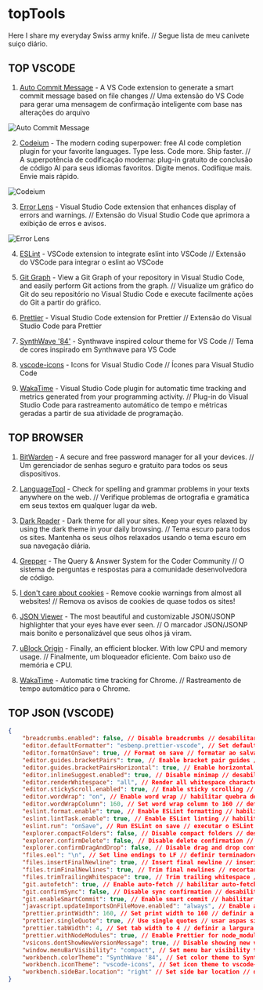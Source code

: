 # topTools

Here I share my everyday Swiss army knife. // Segue lista de meu canivete suiço diário.

## TOP VSCODE

1.  [Auto Commit Message](https://github.com/MichaelCurrin/auto-commit-msg) - A VS Code extension to generate a smart commit message based on file changes // Uma extensão do VS Code para gerar uma mensagem de confirmação inteligente com base nas alterações do arquivo

![Auto Commit Message](https://github.com/MichaelCurrin/auto-commit-msg/raw/master/docs/_media/sample-chore.png)

2.  [Codeium](https://www.codeium.com/) - The modern coding superpower: free AI code completion plugin for your favorite languages. Type less. Code more. Ship faster. // A superpotência de codificação moderna: plug-in gratuito de conclusão de código AI para seus idiomas favoritos. Digite menos. Codifique mais. Envie mais rápido.

![Codeium](https://www.codeium.com/static/demos/g_python_unit_test_with_logo.gif)

3.  [Error Lens](https://github.com/usernamehw/vscode-error-lens) - Visual Studio Code extension that enhances display of errors and warnings. // Extensão do Visual Studio Code que aprimora a exibição de erros e avisos.

![Error Lens](https://raw.githubusercontent.com/usernamehw/vscode-error-lens/master/img/demo.png)

4.  [ESLint](https://github.com/Microsoft/vscode-eslint) - VSCode extension to integrate eslint into VSCode // Extensão do VSCode para integrar o eslint ao VSCode

5.  [Git Graph](https://github.com/mhutchie/vscode-git-graph) - View a Git Graph of your repository in Visual Studio Code, and easily perform Git actions from the graph. // Visualize um gráfico do Git do seu repositório no Visual Studio Code e execute facilmente ações do Git a partir do gráfico.

6.  [Prettier](https://github.com/prettier/prettier-vscode) - Visual Studio Code extension for Prettier // Extensão do Visual Studio Code para Prettier

7.  [SynthWave '84'](https://github.com/robb0wen/synthwave-vscode) - Synthwave inspired colour theme for VS Code // Tema de cores inspirado em Synthwave para VS Code

8.  [vscode-icons](https://github.com/vscode-icons/vscode-icons) - Icons for Visual Studio Code // Ícones para Visual Studio Code

9.  [WakaTime](https://github.com/wakatime/vscode-wakatime) - Visual Studio Code plugin for automatic time tracking and metrics generated from your programming activity. // Plug-in do Visual Studio Code para rastreamento automático de tempo e métricas geradas a partir de sua atividade de programação.

## TOP BROWSER

1. [BitWarden](https://chrome.google.com/webstore/detail/bitwarden-free-password-m/nngceckbapebfimnlniiiahkandclblb) - A secure and free password manager for all your devices. // Um gerenciador de senhas seguro e gratuito para todos os seus dispositivos.

2. [LanguageTool](https://microsoftedge.microsoft.com/addons/detail/corretor-gramatical-e-ort/hfjadhjooeceemgojogkhlppanjkbobc) - Check for spelling and grammar problems in your texts anywhere on the web. // Verifique problemas de ortografia e gramática em seus textos em qualquer lugar da web.

3. [Dark Reader](https://chrome.google.com/webstore/detail/dark-reader/eimadpbcbfnmbkopoojfekhnkhdbieeh) - Dark theme for all your sites. Keep your eyes relaxed by using the dark theme in your daily browsing. // Tema escuro para todos os sites. Mantenha os seus olhos relaxados usando o tema escuro em sua navegação diária.

4. [Grepper](https://chrome.google.com/webstore/detail/grepper/amaaokahonnfjjemodnpmeenfpnnbkco) - The Query & Answer System for the Coder Community // O sistema de perguntas e respostas para a comunidade desenvolvedora de código.

5. [I don't care about cookies](https://chrome.google.com/webstore/detail/i-dont-care-about-cookies/fihnjjcciajhdojfnbdddfaoknhalnja) - Remove cookie warnings from almost all websites! // Remova os avisos de cookies de quase todos os sites!

6. [JSON Viewer](https://chrome.google.com/webstore/detail/json-viewer/gbmdgpbipfallnflgajpaliibnhdgobh) - The most beautiful and customizable JSON/JSONP highlighter that your eyes have ever seen. // O marcador JSON/JSONP mais bonito e personalizável que seus olhos já viram.

7. [uBlock Origin](https://microsoftedge.microsoft.com/addons/detail/ublock-origin/odfafepnkmbhccpbejgmiehpchacaeak) - Finally, an efficient blocker. With low CPU and memory usage. // Finalmente, um bloqueador eficiente. Com baixo uso de memória e CPU.

8. [WakaTime](https://chrome.google.com/webstore/detail/wakatime/jnbbnacmeggbgdjgaoojpmhdlkkpblgi) - Automatic time tracking for Chrome. // Rastreamento de tempo automático para o Chrome.

## TOP JSON (VSCODE)

```json
{
    "breadcrumbs.enabled": false, // Disable breadcrumbs // desabilitar breadcrumbs
    "editor.defaultFormatter": "esbenp.prettier-vscode", // Set default formatter to Prettier // definir o formatador padrão para o Prettier
    "editor.formatOnSave": true, // Format on save // formatar ao salvar
    "editor.guides.bracketPairs": true, // Enable bracket pair guides // habilitar guias de pares de colchetes
    "editor.guides.bracketPairsHorizontal": true, // Enable horizontal bracket pair guides // habilitar guias de pares de colchetes horizontais
    "editor.inlineSuggest.enabled": true, // Disable minimap // desabilitar minimapa
    "editor.renderWhitespace": "all", // Render all whitespace characters // renderizar todos os caracteres de espaço em branco
    "editor.stickyScroll.enabled": true, // Enable sticky scrolling // habilitar rolagem adesiva
    "editor.wordWrap": "on", // Enable word wrap // habilitar quebra de linha
    "editor.wordWrapColumn": 160, // Set word wrap column to 160 // definir a coluna de quebra de linha para 160
    "eslint.format.enable": true, // Enable ESLint formatting // habilitar formatação do ESLint
    "eslint.lintTask.enable": true, // Enable ESLint linting // habilitar linting do ESLint
    "eslint.run": "onSave", // Run ESLint on save // executar o ESLint ao salvar
    "explorer.compactFolders": false, // Disable compact folders // desabilitar pastas compactas
    "explorer.confirmDelete": false, // Disable delete confirmation // desabilitar confirmação de exclusão
    "explorer.confirmDragAndDrop": false, // Disable drag and drop confirmation // desabilitar confirmação de arrastar e soltar
    "files.eol": "\n", // Set line endings to LF // definir terminadores de linha para LF
    "files.insertFinalNewline": true, // Insert final newline // inserir nova linha final
    "files.trimFinalNewlines": true, // Trim final newlines // recortar novas linhas finais
    "files.trimTrailingWhitespace": true, // Trim trailing whitespace // recortar espaço em branco final
    "git.autofetch": true, // Enable auto-fetch // habilitar auto-fetch
    "git.confirmSync": false, // Disable sync confirmation // desabilitar confirmação de sincronização
    "git.enableSmartCommit": true, // Enable smart commit // habilitar commit inteligente
    "javascript.updateImportsOnFileMove.enabled": "always", // Enable automatic import updates // habilitar atualizações de importação automática
    "prettier.printWidth": 160, // Set print width to 160 // definir a largura de impressão para 160
    "prettier.singleQuote": true, // Use single quotes // usar aspas simples
    "prettier.tabWidth": 4, // Set tab width to 4 // definir a largura da guia para 4
    "prettier.withNodeModules": true, // Enable Prettier for node_modules // habilitar Prettier para node_modules
    "vsicons.dontShowNewVersionMessage": true, // Disable showing new version message // desabilitar mensagem de nova versão
    "window.menuBarVisibility": "compact", // Set menu bar visibility to compact // definir a visibilidade da barra de menus
    "workbench.colorTheme": "SynthWave '84", // Set color theme to SynthWave '84' // definir o tema de cores para SynthWave '84'
    "workbench.iconTheme": "vscode-icons", // Set icon theme to vscode-icons // definir o tema de icones para vscode-icons
    "workbench.sideBar.location": "right" // Set side bar location // definir a localização da barra de ferramentas
}
```

